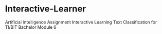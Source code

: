 # Interactive-Learner
Artificial Intelligence Assignment Interactive Learning Text Classification for TI/BIT Bachelor Module 6
